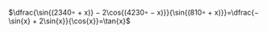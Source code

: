 $\dfrac{\sin{(2340◦ + x)} − 2\cos{(4230◦ − x)}}{\sin{(810◦ + x)}}=\dfrac{−\sin{x} + 2\sin{x}}{\cos{x}}=\tan{x}$